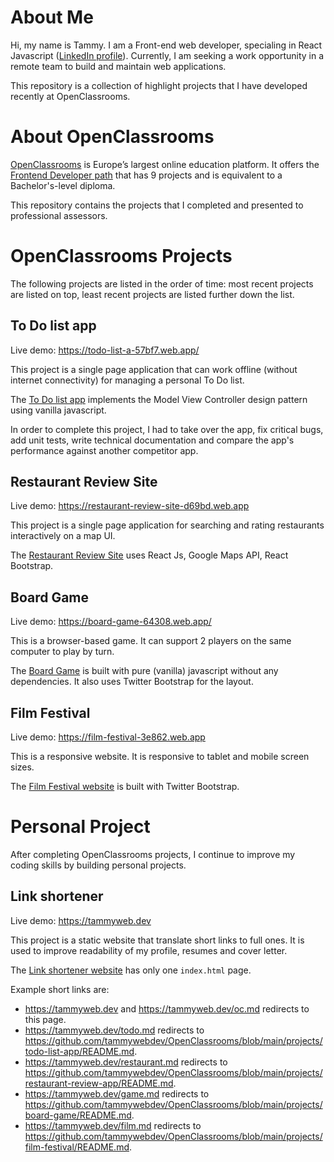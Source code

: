 # About Me

Hi, my name is Tammy. I am a Front-end web developer, specialing in React Javascript ([LinkedIn profile](https://www.linkedin.com/in/tammywebdev/)).
Currently, I am seeking a work opportunity in a remote team to build and maintain web applications.

This repository is a collection of highlight projects that I have developed recently at OpenClassrooms.


# About OpenClassrooms

[OpenClassrooms](https://openclassrooms.com) is Europe’s largest online education platform. It offers the [Frontend Developer path](https://openclassrooms.com/en/paths/61-front-end-developer) that has 9 projects and is equivalent to a Bachelor's-level diploma.

This repository contains the projects that I completed and presented to professional assessors.

# OpenClassrooms Projects

The following projects are listed in the order of time: most recent projects are listed on top, least recent projects are listed further down the list.

## To Do list app

Live demo: https://todo-list-a-57bf7.web.app/

This project is a single page application that can work offline (without internet connectivity) for managing a personal To Do list.

The [To Do list app](https://github.com/tammywebdev/OpenClassrooms/blob/main/projects/todo-list-app/README.md) implements the Model View Controller design pattern using vanilla javascript.

In order to complete this project, I had to take over the app, fix critical bugs, add unit tests, write technical documentation and compare the app's performance against another competitor app.

## Restaurant Review Site

Live demo: https://restaurant-review-site-d69bd.web.app

This project is a single page application for searching and rating restaurants interactively on a map UI.

The [Restaurant Review Site](https://github.com/tammywebdev/OpenClassrooms/blob/main/projects/restaurant-review-app/README.md) uses React Js, Google Maps API, React Bootstrap.

## Board Game

Live demo: https://board-game-64308.web.app/

This is a browser-based game. It can support 2 players on the same computer to play by turn.

The [Board Game](https://github.com/tammywebdev/OpenClassrooms/blob/main/projects/board-game/README.md) is built with pure (vanilla) javascript without any dependencies. It also uses Twitter Bootstrap for the layout.

## Film Festival

Live demo: https://film-festival-3e862.web.app

This is a responsive website. It is responsive to tablet and mobile screen sizes.

The [Film Festival website](https://github.com/tammywebdev/OpenClassrooms/blob/main/projects/film-festival/README.md) is built with Twitter Bootstrap.

# Personal Project

After completing OpenClassrooms projects, I continue to improve my coding skills by building personal projects.

## Link shortener

Live demo: https://tammyweb.dev

This project is a static website that translate short links to full ones. It is used to improve readability of my profile, resumes and cover letter.


The [Link shortener website](https://github.com/tammywebdev/OpenClassrooms/blob/main/projects/link-shortener) has only one `index.html` page.

Example short links are:
- https://tammyweb.dev and https://tammyweb.dev/oc.md redirects to this page.
- https://tammyweb.dev/todo.md redirects to https://github.com/tammywebdev/OpenClassrooms/blob/main/projects/todo-list-app/README.md.
- https://tammyweb.dev/restaurant.md redirects to https://github.com/tammywebdev/OpenClassrooms/blob/main/projects/restaurant-review-app/README.md.
- https://tammyweb.dev/game.md redirects to https://github.com/tammywebdev/OpenClassrooms/blob/main/projects/board-game/README.md.
- https://tammyweb.dev/film.md redirects to https://github.com/tammywebdev/OpenClassrooms/blob/main/projects/film-festival/README.md.
